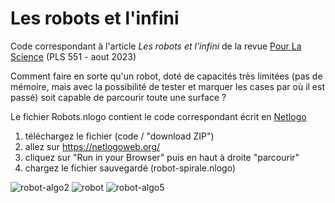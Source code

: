 # Les robots et l'infini 

Code correspondant à l'article *Les robots et l'infini* de la revue [Pour La Science](https://www.pourlascience.fr/) (PLS 551 - aout 2023) 

Comment faire en sorte qu'un robot, doté de capacités très limitées (pas de mémoire, mais avec la possibilité de tester et marquer les cases par où il est passé) soit capable de parcourir toute une surface ?

Le fichier Robots.nlogo contient le code correspondant écrit en [Netlogo](https://ccl.northwestern.edu/netlogo/)
1. téléchargez le fichier (code / "download ZIP")
2. allez sur https://netlogoweb.org/
3. cliquez sur "Run in your Browser" puis en haut à droite "parcourir"
4. chargez le fichier sauvegardé (robot-spirale.nlogo) 

![robot-algo2](https://user-images.githubusercontent.com/20242612/236641530-d0d7ca14-56e3-4c5f-9920-1534e9f91509.gif)
![robot](https://user-images.githubusercontent.com/20242612/236179384-6dec8066-bf5b-41ac-a7cd-330c1e51ad44.gif)
![robot-algo5](https://user-images.githubusercontent.com/20242612/236641509-dec4bbdb-ac0d-43be-85cb-12806c698462.gif)

